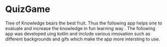 # QuizGame
Tree of Knowledge bears the best fruit.
Thus the following app helps one to evaluate and increase the knowledge in fun learning way .
The following app was developed uing kotlin and
include various innovation such as different backgrounds and gifs which make the app more intersting to use.
